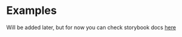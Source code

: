 # Examples

Will be added later, but for now you can check storybook docs [here](https://vue-snap.vercel.app)
